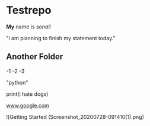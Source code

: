 # Testrepo
**My** name is *sonali*

"i am planning to finish my statement today."
## Another Folder
-1
-2
-3

"python"


print(i hate dogs)


www.google.com

![Getting Started (Screenshot_20200728-091410(1).png)





